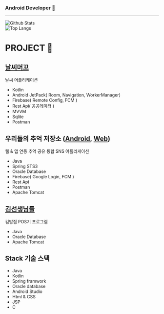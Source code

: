 
### Android Developer 👋
___
![Github Stats](https://github-readme-stats.vercel.app/api?username=aoqnwnd&show_icons=true&theme=dracula)<br>
![Top Langs](https://github-readme-stats.vercel.app/api/top-langs/?username=aoqnwnd&theme=dracula)

# PROJECT 📃


## [날씨머꼬](https://github.com/SANDY-9/Project_NSMGG)
날씨 어플리케이션
- Kotlin
- Android JetPack( Room, Navigation, WorkerManager)
- Firebase( Remote Config, FCM )
- Rest Api( 공공데이터 )
- MVVM
- Sqlite
- Postman


## 우리들의 추억 저장소 ([Android](https://github.com/InjaeLee-new/OurMemoryMobile),  [Web](https://github.com/aoqnwnd/OurMemoryWeb))<br>
웹 & 앱 연동 추억 공유 통합 SNS 어플리케이션
- Java
- Spring STS3
- Oracle Database
- Firebase( Google Login, FCM )
- Rest Api
- Postman
- Apache Tomcat

## [김선생님들](https://github.com/aoqnwnd/gimbab)
김밥집 POS기 프로그램
- Java
- Oracle Database
- Apache Tomcat

## Stack 기술 스택
- Java
- Kotlin
- Spring framwork
- Oracle database
- Android Studio
- Html & CSS
- JSP
- C
